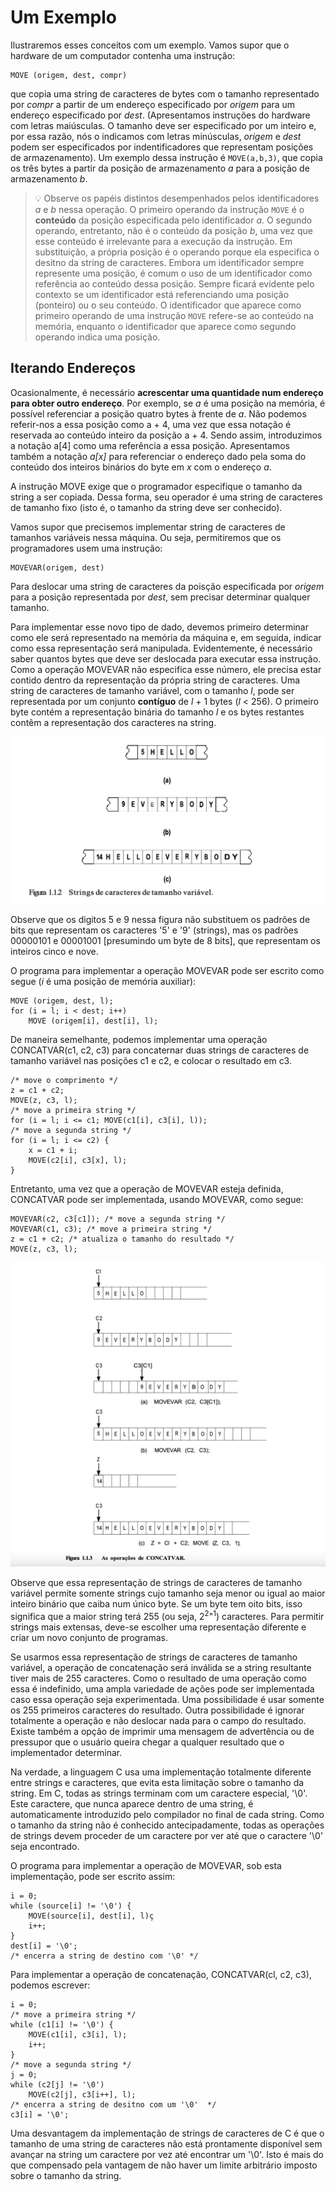 # Um Exemplo

Ilustraremos esses conceitos com um exemplo. Vamos supor que o hardware de um computador contenha uma instrução:

```
MOVE (origem, dest, compr)
```

que copia uma string de caracteres de bytes com o tamanho representado por _compr_ a partir de um endereço especificado por _origem_ para um endereço especificado por _dest_. (Apresentamos instruções do hardware com letras maiúsculas. O tamanho deve ser especificado por um inteiro e, por essa razão, nós o indicamos com letras minúsculas, _origem_ e _dest_ podem ser especificados por indentificadores que representam posições de armazenamento). Um exemplo dessa instrução é `MOVE(a,b,3)`, que copia os três bytes a partir da posição de armazenamento _a_ para a posição de armazenamento _b_.

> 💡 Observe os papéis distintos desempenhados pelos identificadores _a_ e _b_ nessa operação. O primeiro operando da instrução `MOVE` é o **conteúdo** da posição especificada pelo identificador _a_. O segundo operando, entretanto, não é o conteúdo da posição _b_, uma vez que esse conteúdo é irrelevante para a execução da instrução. Em substituição, a própria posição é o operando porque ela especifica o desitno da string de caracteres. Embora um identificador sempre represente uma posição, é comum o uso de um identificador como referência ao conteúdo dessa posição. Sempre ficará evidente pelo contexto se um identificador está referenciando uma posição (ponteiro) ou o seu conteúdo. O identificador que aparece como primeiro operando de uma instrução `MOVE` refere-se ao conteúdo na memória, enquanto o identificador que aparece como segundo operando indica uma posição.

## Iterando Endereços

Ocasionalmente, é necessário **acrescentar uma quantidade num endereço para obter outro endereço**. Por exemplo, se _a_ é uma posição na memória, é possível referenciar a posição quatro bytes à frente de _a_. Não podemos referir-nos a essa posição como a + 4, uma vez que essa notação é reservada ao conteúdo inteiro da posição a + 4. Sendo assim, introduzimos a notação a[4] como uma referência a essa posição. Apresentamos também a notação _a[x]_ para referenciar o endereço dado pela soma do conteúdo dos inteiros binários do byte em _x_ com o endereço _a_.

A instrução MOVE exige que o programador especifique o tamanho da string a ser copiada. Dessa forma, seu operador é uma string de caracteres de tamanho fixo (isto é, o tamanho da string deve ser conhecido).

Vamos supor que precisemos implementar string de caracteres de tamanhos variáveis nessa máquina. Ou seja, permitiremos que os programadores usem uma instrução:

```
MOVEVAR(origem, dest)
```

Para deslocar uma string de caracteres da poisção especificada por _origem_ para a posição representada por _dest_, sem precisar determinar qualquer tamanho.

Para implementar esse novo tipo de dado, devemos primeiro determinar como ele será representado na memória da máquina e, em seguida, indicar como essa representação será manipulada. Evidentemente, é necessário saber quantos bytes que deve ser deslocada para executar essa instrução. Como a operação MOVEVAR não especifica esse número, ele precisa estar contido dentro da representação da própria string de caracteres.
Uma string de caracteres de tamanho variável, com o tamanho _l_, pode ser representada por um conjunto **contíguo** de _l_ + 1 bytes (_l_ < 256). O primeiro byte contém a representação binária do tamanho _l_ e os bytes restantes contêm a representação dos caracteres na string.

![Strings de caracteres de tamanho variável](../images/figura-1.1.2.png)

Observe que os digitos 5 e 9 nessa figura não substituem os padrões de bits que representam os caracteres '5' e '9' (strings), mas os padrões 00000101 e 00001001 [presumindo um byte de 8 bits], que representam os inteiros cinco e nove.

O programa para implementar a operação MOVEVAR pode ser escrito como segue (_i_ é uma posição de memória auxiliar):

```
MOVE (origem, dest, l);
for (i = l; i < dest; i++)
    MOVE (origem[i], dest[i], l);
```

De maneira semelhante, podemos implementar uma operação CONCATVAR(c1, c2, c3) para concaternar duas strings de caracteres de tamanho variável nas posições c1 e c2, e colocar o resultado em c3.

```
/* move o comprimento */
z = c1 + c2;
MOVE(z, c3, l);
/* move a primeira string */
for (i = l; i <= c1; MOVE(c1[i], c3[i], l));
/* move a segunda string */
for (i = l; i <= c2) {
    x = c1 + i;
    MOVE(c2[i], c3[x], l);
}
```

Entretanto, uma vez que a operação de MOVEVAR esteja definida, CONCATVAR pode ser implementada, usando MOVEVAR, como segue:

```
MOVEVAR(c2, c3[c1]); /* move a segunda string */
MOVEVAR(c1, c3); /* move a primeira string */
z = c1 + c2; /* atualiza o tamanho do resultado */
MOVE(z, c3, l);
```

![as Operações de CONCATVAR](../images/figura-1.1.3.png)

Observe que essa representação de strings de caracteres de tamanho variável permite somente strings cujo tamanho seja menor ou igual ao maior inteiro binário que caiba num único byte. Se um byte tem oito bits, isso significa que a maior string terá 255 (ou seja, 2<sup>2</sup>"<sup>1</sup>) caracteres. Para permitir strings mais extensas, deve-se escolher uma representação diferente e criar um novo conjunto de programas.

Se usarmos essa representação de strings de caracteres de tamanho variável, a operação de concatenação será inválida se a string resultante tiver mais de 255 caracteres. Como o resultado de uma operação como essa é indefinido, uma ampla variedade de ações pode ser implementada caso essa operação seja experimentada. Uma possibilidade é usar somente os 255 primeiros caracteres do resultado. Outra possibilidade é ignorar totalmente a operação e não deslocar nada para o campo do resultado. Existe também a opção de imprimir uma mensagem de advertência ou de pressupor que o usuário queira chegar a qualquer resultado que o implementador determinar.

Na verdade, a linguagem C usa uma implementação totalmente diferente entre strings e caracteres, que evita esta limitação sobre o tamanho da string. Em C, todas as strings terminam com um caractere especial, '\0'. Este caractere, que nunca aparece dentro de uma string, é automaticamente introduzido pelo compilador no final de cada string. Como o tamanho da string não é conhecido antecipadamente, todas as operações de strings devem proceder de um caractere por ver até que o caractere '\0' seja encontrado.

O programa para implementar a operação de MOVEVAR, sob esta implementação, pode ser escrito assim:

```
i = 0;
while (source[i] != '\0') {
    MOVE(source[i], dest[i], l)ç
    i++;
}
dest[i] = '\0';
/* encerra a string de destino com '\0' */
```

Para implementar a operação de concatenação, CONCATVAR(cl, c2, c3), podemos escrever:

```
i = 0;
/* move a primeira string */
while (c1[i] != '\0') {
    MOVE(c1[i], c3[i], l);
    i++;
}
/* move a segunda string */
j = 0;
while (c2[j] != '\0')
    MOVE(c2[j], c3[i++], l);
/* encerra a string de desitno com um '\0'  */
c3[i] = '\0';
```

Uma desvantagem da implementação de strings de caracteres de C é que o tamanho de uma string de caracteres não está prontamente disponível sem avançar na string um caractere por vez até encontrar um '\0'. Isto é mais do que compensado pela vantagem de não haver um limite arbitrário imposto sobre o tamanho da string.
